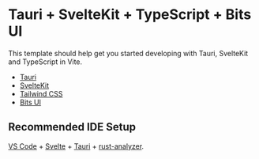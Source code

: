 # Tauri + SvelteKit + TypeScript + Bits UI

This template should help get you started developing with Tauri, SvelteKit and TypeScript in Vite.

- [Tauri](https://tauri.app/)
- [SvelteKit](https://svelte.dev/)
- [Tailwind CSS](https://tailwindcss.com/)
- [Bits UI](https://www.bits-ui.com/)

## Recommended IDE Setup

[VS Code](https://code.visualstudio.com/) + [Svelte](https://marketplace.visualstudio.com/items?itemName=svelte.svelte-vscode) + [Tauri](https://marketplace.visualstudio.com/items?itemName=tauri-apps.tauri-vscode) + [rust-analyzer](https://marketplace.visualstudio.com/items?itemName=rust-lang.rust-analyzer).

